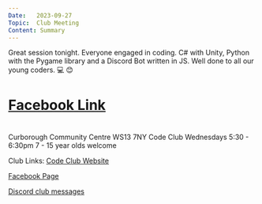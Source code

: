 ```yaml
---
Date:   2023-09-27
Topic:  Club Meeting
Content: Summary
---
```

Great session tonight. Everyone engaged in coding. C# with Unity, Python with the Pygame library and a Discord Bot written in JS. Well done to all our young coders. 💻 😊

# [Facebook Link](https://www.facebook.com/720665616418529/posts/824836082668148)

#
Curborough Community Centre
WS13 7NY
Code Club
Wednesdays 5:30 - 6:30pm
7 - 15 year olds welcome

Club Links:
[Code Club Website](https://lichfield-code-club.github.io/)

[Facebook Page](https://www.facebook.com/LichfieldCoders)

[Discord club messages](https://discord.gg/szz6xGK)
